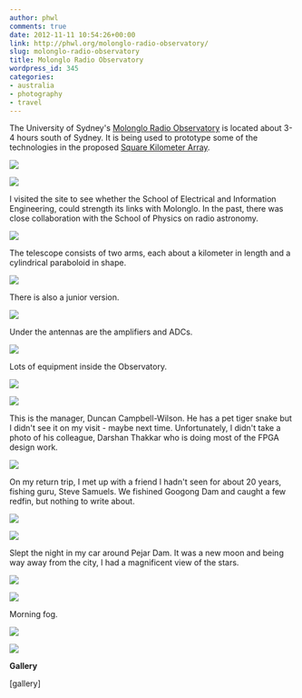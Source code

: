 ```yaml
---
author: phwl
comments: true
date: 2012-11-11 10:54:26+00:00
link: http://phwl.org/molonglo-radio-observatory/
slug: molonglo-radio-observatory
title: Molonglo Radio Observatory
wordpress_id: 345
categories:
- australia
- photography
- travel
---
```


The University of Sydney's [Molonglo Radio Observatory](http://en.wikipedia.org/wiki/Molonglo_Observatory_Synthesis_Telescope) is located about 3-4 hours south of Sydney. It is being used to prototype some of the technologies in the proposed [Square Kilometer Array](http://en.wikipedia.org/wiki/Square_Kilometre_Array).

![](http://phwl.org/wp-content/uploads/2012/11/P1120459-1024x768.jpg)

<!-- more -->

![](http://phwl.org/wp-content/uploads/2012/11/P1120454-1024x768.jpg)

I visited the site to see whether the School of Electrical and Information Engineering, could strength its links with Molonglo. In the past, there was close collaboration with the School of Physics on radio astronomy.

![](http://phwl.org/wp-content/uploads/2012/11/P1120460-1024x768.jpg)

The telescope consists of two arms, each about a kilometer in length and a cylindrical paraboloid in shape.

![](http://phwl.org/wp-content/uploads/2012/11/P1120459-1024x768.jpg)

There is also a junior version.

![](http://phwl.org/wp-content/uploads/2012/11/P1120501-1024x768.jpg)

Under the antennas are the amplifiers and ADCs.

![](http://phwl.org/wp-content/uploads/2012/11/P1120504-1024x768.jpg)

Lots of equipment inside the Observatory.

![](http://phwl.org/wp-content/uploads/2012/11/P1120480-1024x768.jpg)

![](http://phwl.org/wp-content/uploads/2012/11/P1120484-1024x768.jpg)

This is the manager, Duncan Campbell-Wilson. He has a pet tiger snake but I didn't see it on my visit - maybe next time. Unfortunately, I didn't take a photo of his colleague, Darshan Thakkar who is doing most of the FPGA design work.

![](http://phwl.org/wp-content/uploads/2012/11/P1120490-1024x768.jpg)

On my return trip, I met up with a friend I hadn't seen for about 20 years, fishing guru, Steve Samuels. We fishined Googong Dam and caught a few redfin, but nothing to write about.

![](http://phwl.org/wp-content/uploads/2012/11/DSC_5128-1024x681.jpg)

![](http://phwl.org/wp-content/uploads/2012/11/DSC_5139-1024x681.jpg)

Slept the night in my car around Pejar Dam. It was a new moon and being way away from the city, I had a magnificent view of the stars.

![](http://phwl.org/wp-content/uploads/2012/11/DSC_5147-1024x612.jpg)

![](http://phwl.org/wp-content/uploads/2012/11/DSC_5151-1024x681.jpg)

Morning fog.

![](http://phwl.org/wp-content/uploads/2012/11/P1120520-1024x768.jpg)

![](http://phwl.org/wp-content/uploads/2012/11/DSC_5158-1024x681.jpg)

**Gallery**

[gallery]
